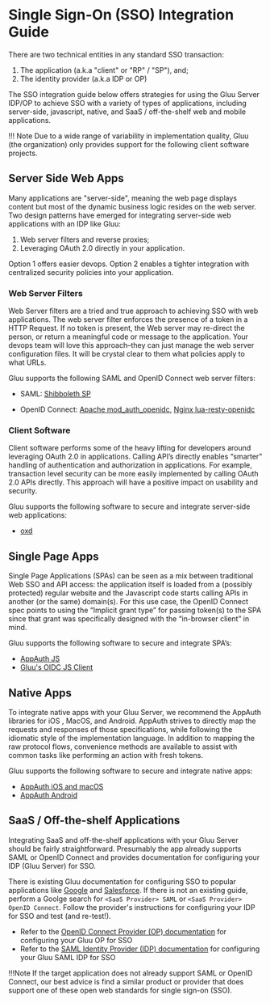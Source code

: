 # Single Sign-On (SSO) Integration Guide
There are two technical entities in any standard SSO transaction: 

1. The application (a.k.a "client" or "RP" / "SP"), and;
1. The identity provider (a.k.a IDP or OP) 

The SSO integration guide below offers strategies for using the Gluu Server IDP/OP to achieve SSO with a variety of types of applications, including server-side, javascript, native, and SaaS / off-the-shelf web and mobile applications. 

!!! Note
    Due to a wide range of variability in implementation quality, Gluu (the organization) only provides support for the following client software projects.  
    
## Server Side Web Apps
Many applications are "server-side", meaning the web page displays content but most of the dynamic business logic resides on the web server. Two design patterns have emerged for integrating server-side web applications with an IDP like Gluu: 

1. Web server filters and reverse proxies;            
1. Leveraging OAuth 2.0 directly in your application. 

Option 1 offers easier devops. Option 2 enables a tighter integration with centralized security policies into your application.

### Web Server Filters
Web Server filters are a tried and true approach to achieving SSO with web applications. The web server filter enforces the presence of a token in a HTTP Request. If no token is present, the Web server may re-direct the person, or return a meaningful code or message to the application. Your devops team will love this approach–they can just manage the web server configuration files. It will be crystal clear to them what policies apply to what URLs. 

Gluu supports the following SAML and OpenID Connect web server filters: 
  
- SAML: [Shibboleth SP](./sswebapps/saml-sp.md)     

- OpenID Connect: [Apache mod_auth_openidc](./sswebapps/openidc-rp.md), [Nginx lua-resty-openidc](https://github.com/zmartzone/lua-resty-openidc)

### Client Software 
Client software performs some of the heavy lifting for developers around leveraging OAuth 2.0 in applications. Calling API’s directly enables “smarter” handling of authentication and authorization in applications. For example, transaction level security can be more easily implemented by calling OAuth 2.0 APIs directly. This approach will have a positive impact on usability and security. 

Gluu supports the following software to secure and integrate server-side web applications:

- [oxd](https://gluu.org/docs/oxd)


## Single Page Apps
Single Page Applications (SPAs) can be seen as a mix between traditional Web SSO and API access: the application itself is loaded from a (possibly protected) regular website and the Javascript code starts calling APIs in another (or the same) domain(s). For this use case, the OpenID Connect spec points to using the “Implicit grant type” for passing token(s) to the SPA since that grant was specifically designed with the “in-browser client” in mind. 

Gluu supports the following software to secure and integrate SPA’s:

- [AppAuth JS](https://github.com/openid/AppAuth-JS/)
- [Gluu's OIDC JS Client](./spa/oauth-js-implicit.md)


## Native Apps
To integrate native apps with your Gluu Server, we recommend the AppAuth libraries for iOS , MacOS, and Android. AppAuth strives to directly map the requests and responses of those specifications, while following the idiomatic style of the implementation language. In addition to mapping the raw protocol flows, convenience methods are available to assist with common tasks like performing an action with fresh tokens.

Gluu supports the following software to secure and integrate native apps:

- [AppAuth iOS and macOS](https://github.com/openid/AppAuth-iOS)
- [AppAuth Android](https://github.com/openid/AppAuth-Android)

## SaaS / Off-the-shelf Applications 
Integrating SaaS and off-the-shelf applications with your Gluu Server should be fairly straightforward. Presumably the app already supports SAML or OpenID Connect and provides documentation for configuring your IDP (Gluu Server) for SSO. 

There is existing Gluu documentation for configuring SSO to popular applications like [Google](./saas/google.md) and [Salesforce](./saas/salesforce.md). If there is not an existing guide, perform a Goolge search for `<SaaS Provider> SAML` or `<SaaS Provider> OpenID Connect`. Follow the provider's instructions for configuring your IDP for SSO and test (and re-test!). 

- Refer to the [OpenID Connect Provider (OP) documentation](../admin-guide/openid-connect.md) for configuring your Gluu OP for SSO
- Refer to the [SAML Identity Provider (IDP) documentation](../admin-guide/saml.md) for configuring your Gluu SAML IDP for SSO

!!!Note
    If the target application does not already support SAML or OpenID Connect, our best advice is find a similar product or provider that does support one of these open web standards for single sign-on (SSO).  



